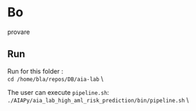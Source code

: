 # Bo

provare

## Run

Run for this folder : \
`cd /home/bla/repos/DB/aia-lab` \

The user can execute `pipeline.sh`: \
`./AIAPy/aia_lab_high_aml_risk_prediction/bin/pipeline.sh` \
